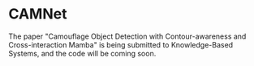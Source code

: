 # CAMNet
The paper "Camouflage Object Detection with Contour-awareness and Cross-interaction Mamba" is being submitted to Knowledge-Based Systems, and the code will be coming soon.
